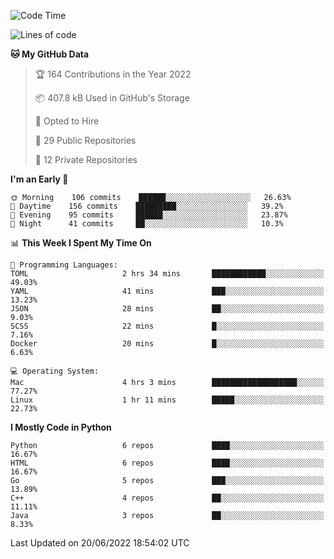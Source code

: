 <!--START_SECTION:waka-->
![Code Time](http://img.shields.io/badge/Code%20Time-33%20hrs%2055%20mins-blue)

![Lines of code](https://img.shields.io/badge/From%20Hello%20World%20I%27ve%20Written-983%20Thousand%20lines%20of%20code-blue)

**🐱 My GitHub Data** 

> 🏆 164 Contributions in the Year 2022
 > 
> 📦 407.8 kB Used in GitHub's Storage 
 > 
> 💼 Opted to Hire
 > 
> 📜 29 Public Repositories 
 > 
> 🔑 12 Private Repositories  
 > 
**I'm an Early 🐤** 

```text
🌞 Morning    106 commits    ██████░░░░░░░░░░░░░░░░░░░   26.63% 
🌆 Daytime    156 commits    █████████░░░░░░░░░░░░░░░░   39.2% 
🌃 Evening    95 commits     ██████░░░░░░░░░░░░░░░░░░░   23.87% 
🌙 Night      41 commits     ██░░░░░░░░░░░░░░░░░░░░░░░   10.3%

```


📊 **This Week I Spent My Time On** 

```text
💬 Programming Languages: 
TOML                     2 hrs 34 mins       ████████████░░░░░░░░░░░░░   49.03% 
YAML                     41 mins             ███░░░░░░░░░░░░░░░░░░░░░░   13.23% 
JSON                     28 mins             ██░░░░░░░░░░░░░░░░░░░░░░░   9.03% 
SCSS                     22 mins             █░░░░░░░░░░░░░░░░░░░░░░░░   7.16% 
Docker                   20 mins             █░░░░░░░░░░░░░░░░░░░░░░░░   6.63%

💻 Operating System: 
Mac                      4 hrs 3 mins        ███████████████████░░░░░░   77.27% 
Linux                    1 hr 11 mins        █████░░░░░░░░░░░░░░░░░░░░   22.73%

```

**I Mostly Code in Python** 

```text
Python                   6 repos             ████░░░░░░░░░░░░░░░░░░░░░   16.67% 
HTML                     6 repos             ████░░░░░░░░░░░░░░░░░░░░░   16.67% 
Go                       5 repos             ███░░░░░░░░░░░░░░░░░░░░░░   13.89% 
C++                      4 repos             ██░░░░░░░░░░░░░░░░░░░░░░░   11.11% 
Java                     3 repos             ██░░░░░░░░░░░░░░░░░░░░░░░   8.33%

```



 Last Updated on 20/06/2022 18:54:02 UTC
<!--END_SECTION:waka-->
